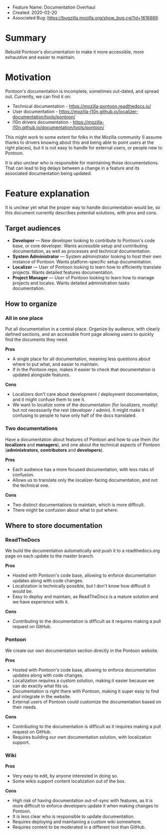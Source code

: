 - Feature Name: Documentation Overhaul
- Created: 2020-02-20
- Associated Bug: https://bugzilla.mozilla.org/show_bug.cgi?id=1616869

# Summary

Rebuild Pontoon's documentation to make it more accessible, more exhaustive and easier to maintain.

# Motivation

Pontoon's documentation is incomplete, sometimes out-dated, and spread out. Currently, we can find it on:

- Technical documentation - https://mozilla-pontoon.readthedocs.io/
- User documentation - https://mozilla-l10n.github.io/localizer-documentation/tools/pontoon/
- l10n drivers documentation - https://mozilla-l10n.github.io/documentation/tools/pontoon/

This might work to some extent for folks in the Mozilla community (I assume thanks to drivers knowing about this and being able to point users at the right places), but it is not easy to handle for external users, or people new to Pontoon.

It is also unclear who is responsible for maintaining those documentations. That can lead to big delays between a change in a feature and its associated documentation being updated.

# Feature explanation

It is unclear yet what the proper way to handle documentation would be, so this document currently describes potential solutions, with pros and cons.

## Target audiences

- **Developer** — New developer looking to contribute to Pontoon's code base, or core developer. Wants accessible setup and contributing documentation, as well as processes and technical documentation.
- **System Administrator** — System administrator looking to host their own instance of Pontoon. Wants platform-specific setup documentation.
- **Localizer** — User of Pontoon looking to learn how to efficiently translate projects. Wants detailed features documentation.
- **Project Manager** — User of Pontoon looking to learn how to manage projects and locales. Wants detailed administration tasks documentation.

## How to organize

### All in one place

Put all documentation in a central place. Organize by audience, with clearly defined sections, and an accessible front page allowing users to quickly find the documents they need.

**Pros**

- A single place for all documentation, meaning less questions about where to put what, and easier to maintain.
- If in the Pontoon repo, makes it easier to check that documentation is updated alongside features.

**Cons**

- Localizers don't care about development / deployment documentation, and it might confuse them to see it.
- We want to localize some of the documentation (for localizers, mostly) but not necessarily the rest (developer / admin). It might make it confusing to people to have only half of the docs translated.

### Two documentations

Have a documentation about features of Pontoon and how to use them (for **localizers** and **managers**), and one about the technical aspects of Pontoon (**administrators**, **contributors** and **developers**).

**Pros**

- Each audience has a more focused documentation, with less risks of confusion.
- Allows us to translate only the localizer-facing documentation, and not the technical one.

**Cons**

- Two distinct documentations to maintain, which is more difficult.
- There might be confusion about what to put where.

## Where to store documentation

### ReadTheDocs

We build the documentation automatically and push it to a readthedocs.org page on each update to the master branch.

**Pros**

- Hosted with Pontoon's code base, allowing to enforce documentation updates along with code changes.
- Localization is technically possible, but I don't know how difficult it would be.
- Easy to deploy and maintain, as ReadTheDocs is a mature solution and we have experience with it.

**Cons**

- Contributing to the documentation is difficult as it requires making a pull request on GitHub.

### Pontoon

We create our own documentation section directly in the Pontoon website.

**Pros**

- Hosted with Pontoon's code base, allowing to enforce documentation updates along with code changes.
- Localization requires a custom solution, making it easier because we can do exactly what fits us.
- Documentation is right there with Pontoon, making it super easy to find and integrate in the website.
- External users of Pontoon could customize the documentation based on their needs.

**Cons**

- Contributing to the documentation is difficult as it requires making a pull request on GitHub.
- Requires building our own documentation solution, with localization support.

### Wiki

**Pros**

- Very easy to edit, by anyone interested in doing so.
- Some wikis support content localization out of the box.

**Cons**

- High risk of having documentation out-of-sync with features, as it is more difficult to enforce developers update it when making changes to Pontoon.
- It is less clear who is responsible to update documentation.
- Requires deploying and maintaining a custom wiki somewhere.
- Requires content to be moderated in a different tool than GitHub.
